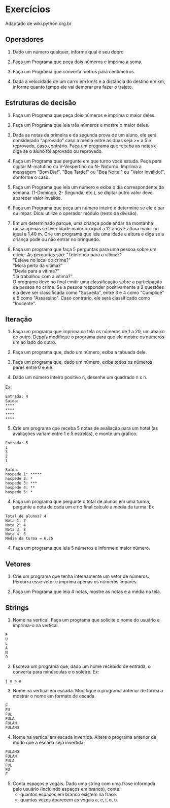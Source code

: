 # Exercícios

Adaptado de wiki.python.org.br

## Operadores

1. Dado um número qualquer, informe qual é seu dobro

2. Faça um Programa que peça dois números e imprima a soma. 

3. Faça um Programa que converta metros para centímetros. 

4. Dada a velocidade de um carro em km/s e a distância do destino em km, informe quanto tempo ele vai demorar pra fazer o trajeto.



## Estruturas de decisão

1. Faça um Programa que peça dois números e imprima o maior deles. 

2. Faça um Programa que leia três números e mostre o maior deles.

3. Dada as notas da primeira e da segunda prova de um aluno, ele será considerado "aprovado" caso a média entre as duas seja >= a 5 e reprovado, caso contrário. Faça um programa que receba as notas e diga se o aluno foi aprovado ou reprovado.

4. Faça um Programa que pergunte em que turno você estuda. Peça para digitar M-matutino ou V-Vespertino ou N- Noturno. Imprima a mensagem "Bom Dia!", "Boa Tarde!" ou "Boa Noite!" ou "Valor Inválido!", conforme o caso.

5. Faça um Programa que leia um número e exiba o dia correspondente da semana. (1-Domingo, 2- Segunda, etc.), se digitar outro valor deve aparecer valor inválido. 

6. Faça um Programa que peça um número inteiro e determine se ele é par ou impar. Dica: utilize o operador módulo (resto da divisão). 

7. Em um determinado parque, uma criança pode andar na montanha russa apenas se tiver idade maior ou igual a 12 anos E altura maior ou igual a 1,40 m. Crie um programa que leia uma idade e altura e diga se a criança pode ou não entrar no brinquedo.

8. Faça um programa que faça 5 perguntas para uma pessoa sobre um crime. As perguntas são:
    "Telefonou para a vítima?" <br/>
    "Esteve no local do crime?" <br/>
    "Mora perto da vítima?" <br/>
    "Devia para a vítima?" <br/>
    "Já trabalhou com a vítima?" <br/> 
    O programa deve no final emitir uma classificação sobre a participação da pessoa no crime. Se a pessoa responder positivamente a 2 questões ela deve ser classificada como "Suspeita", entre 3 e 4 como "Cúmplice" e 5 como "Assassino". Caso contrário, ele será classificado como "Inocente". 

## Iteração

1. Faça um programa que imprima na tela os números de 1 a 20, um abaixo do outro. Depois modifique o programa para que ele mostre os números um ao lado do outro. 

2. Faça um programa que, dado um número, exiba a tabuada dele.

3. Faça um programa que, dado um número, exiba todos os números pares entre 0 e ele.

4. Dado um número inteiro positivo n, desenhe um quadrado n x n.

Ex:
```
Entrada: 4
Saída:
****
****
****
****
```

5. Crie um programa que receba 5 notas de avaliação para um hotel (as avaliações variam entre 1 e 5 estrelas), e monte um gráfico.
```
Entrada: 5
1
3
2
1

Saída: 
hospede 1: *****
hospede 2: *
hospede 3: ***
hospede 4: **
hospede 5: *
```

4. Faça um programa que pergunte o total de alunos em uma turma, pergunte a nota de cada um e no final calcule a média da turma.
Ex
```
Total de alunos? 4
Nota 1: 7
Nota 2: 4
Nota 3: 8
Nota 4: 6
Média da turma = 6.25
```

4. Faça um programa que leia 5 números e informe o maior número. 

## Vetores

1. Crie um programa que tenha internamente um vetor de números. Percorra esse vetor e imprima apenas os números ímpares.

2. Faça um Programa que leia 4 notas, mostre as notas e a média na tela. 


## Strings

1. Nome na vertical. Faça um programa que solicite o nome do usuário e imprima-o na vertical.

```
F
U
L
A
N
O
```

2. Escreva um programa que, dado um nome recebido de entrada, o converta para minúsculas e o soletre. Ex:
```
j o a o
```

3. Nome na vertical em escada. Modifique o programa anterior de forma a mostrar o nome em formato de escada.

```
F
FU
FUL
FULA
FULAN
FULANO
```

4. Nome na vertical em escada invertida. Altere o programa anterior de modo que a escada seja invertida.
```
FULANO
FULAN
FULA
FUL
FU
F
```

5. Conta espaços e vogais. Dado uma string com uma frase informada pelo usuário (incluindo espaços em branco), conte:
    - quantos espaços em branco existem na frase.
    - quantas vezes aparecem as vogais a, e, i, o, u. 
